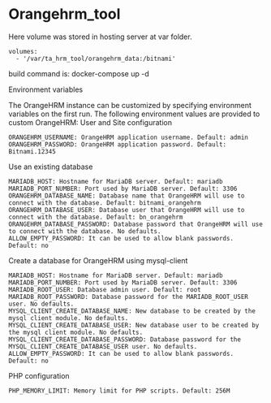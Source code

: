 # Orangehrm_tool

Here volume was stored in hosting server at var folder.

    volumes:
      - '/var/ta_hrm_tool/orangehrm_data:/bitnami'

build command is: docker-compose up -d

Environment variables

The OrangeHRM instance can be customized by specifying environment variables on the first run. The following environment values are provided to custom OrangeHRM:
User and Site configuration

    ORANGEHRM_USERNAME: OrangeHRM application username. Default: admin
    ORANGEHRM_PASSWORD: OrangeHRM application password. Default: Bitnami.12345

Use an existing database

    MARIADB_HOST: Hostname for MariaDB server. Default: mariadb
    MARIADB_PORT_NUMBER: Port used by MariaDB server. Default: 3306
    ORANGEHRM_DATABASE_NAME: Database name that OrangeHRM will use to connect with the database. Default: bitnami_orangehrm
    ORANGEHRM_DATABASE_USER: Database user that OrangeHRM will use to connect with the database. Default: bn_orangehrm
    ORANGEHRM_DATABASE_PASSWORD: Database password that OrangeHRM will use to connect with the database. No defaults.
    ALLOW_EMPTY_PASSWORD: It can be used to allow blank passwords. Default: no

Create a database for OrangeHRM using mysql-client

    MARIADB_HOST: Hostname for MariaDB server. Default: mariadb
    MARIADB_PORT_NUMBER: Port used by MariaDB server. Default: 3306
    MARIADB_ROOT_USER: Database admin user. Default: root
    MARIADB_ROOT_PASSWORD: Database password for the MARIADB_ROOT_USER user. No defaults.
    MYSQL_CLIENT_CREATE_DATABASE_NAME: New database to be created by the mysql client module. No defaults.
    MYSQL_CLIENT_CREATE_DATABASE_USER: New database user to be created by the mysql client module. No defaults.
    MYSQL_CLIENT_CREATE_DATABASE_PASSWORD: Database password for the MYSQL_CLIENT_CREATE_DATABASE_USER user. No defaults.
    ALLOW_EMPTY_PASSWORD: It can be used to allow blank passwords. Default: no

PHP configuration

    PHP_MEMORY_LIMIT: Memory limit for PHP scripts. Default: 256M
